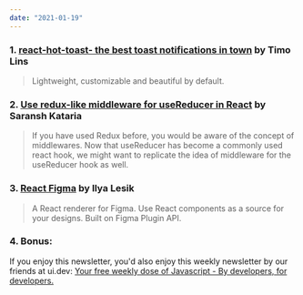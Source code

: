 ```yaml
---
date: "2021-01-19"
---
```


### 1. [react-hot-toast- the best toast notifications in town](https://react-hot-toast.com) by Timo Lins

> Lightweight, customizable and beautiful by default.

### 2. [Use redux-like middleware for useReducer in React](https://www.wisdomgeek.com/development/web-development/react/use-redux-like-middleware-for-usereducer-in-react) by Saransh Kataria

> If you have used Redux before, you would be aware of the concept of middlewares. Now that useReducer has become a commonly used react hook, we might want to replicate the idea of middleware for the useReducer hook as well.

### 3. [React Figma](https://blog.maximeheckel.com/posts/guide-animations-spark-joy-framer-motion) by Ilya Lesik

> A React renderer for Figma. Use React components as a source for your designs. Built on Figma Plugin API.

### 4. Bonus:

If you enjoy this newsletter, you'd also enjoy this weekly newsletter by our friends at ui.dev: [Your free weekly dose of Javascript - By developers, for developers.](https://ui.dev/bytes/?r=sid)
